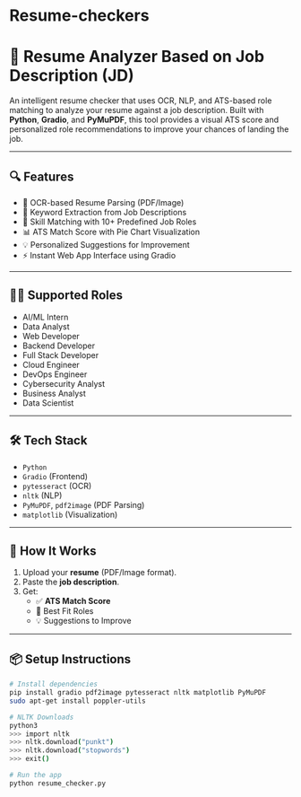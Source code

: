 # Resume-checkers

# 🚀 Resume Analyzer Based on Job Description (JD)

An intelligent resume checker that uses OCR, NLP, and ATS-based role matching to analyze your resume against a job description. Built with **Python**, **Gradio**, and **PyMuPDF**, this tool provides a visual ATS score and personalized role recommendations to improve your chances of landing the job.

---

## 🔍 Features

- 📄 OCR-based Resume Parsing (PDF/Image)
- 🧠 Keyword Extraction from Job Descriptions
- 🎯 Skill Matching with 10+ Predefined Job Roles
- 📊 ATS Match Score with Pie Chart Visualization
- 💡 Personalized Suggestions for Improvement
- ⚡️ Instant Web App Interface using Gradio

---

## 👨‍💻 Supported Roles

- AI/ML Intern  
- Data Analyst  
- Web Developer  
- Backend Developer  
- Full Stack Developer  
- Cloud Engineer  
- DevOps Engineer  
- Cybersecurity Analyst  
- Business Analyst  
- Data Scientist  

---

## 🛠 Tech Stack

- `Python`
- `Gradio` (Frontend)
- `pytesseract` (OCR)
- `nltk` (NLP)
- `PyMuPDF`, `pdf2image` (PDF Parsing)
- `matplotlib` (Visualization)

---

## 🚦 How It Works

1. Upload your **resume** (PDF/Image format).
2. Paste the **job description**.
3. Get:
   - ✅ **ATS Match Score**
   - 💼 Best Fit Roles
   - 💡 Suggestions to Improve

---

## 📦 Setup Instructions

```bash
# Install dependencies
pip install gradio pdf2image pytesseract nltk matplotlib PyMuPDF
sudo apt-get install poppler-utils

# NLTK Downloads
python3
>>> import nltk
>>> nltk.download("punkt")
>>> nltk.download("stopwords")
>>> exit()

# Run the app
python resume_checker.py

